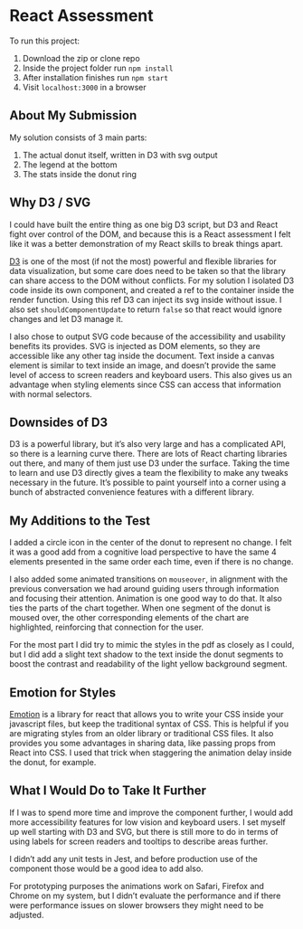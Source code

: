 # React Assessment

To run this project:
1. Download the zip or clone repo
2. Inside the project folder run `npm install`
3. After installation finishes run `npm start`
4. Visit `localhost:3000` in a browser

## About My Submission

My solution consists of 3 main parts:

1. The actual donut itself, written in D3 with svg output
2. The legend at the bottom
3. The stats inside the donut ring

## Why D3 / SVG
I could have built the entire thing as one big D3 script, but D3 and React fight over control of the DOM, and because this is a React assessment I felt like it was a better demonstration of my React skills to break things apart. 

[D3](https://d3js.org/) is one of the most (if not the most) powerful and flexible libraries for data visualization, but some care does need to be taken so that the library can share access to the DOM without conflicts. For my solution I isolated D3 code inside its own component, and created a ref to the container inside the render function.  Using this ref D3 can inject its svg inside without issue.  I also set `shouldComponentUpdate` to return `false` so that react would ignore changes and let D3 manage it.

I also chose to output SVG code because of the accessibility and usability benefits its provides. SVG is injected as DOM elements, so they are accessible like any other tag inside the document.  Text inside a canvas element is similar to text inside an image, and doesn’t provide the same level of access to screen readers and keyboard users.  This also gives us an advantage when styling elements since CSS can access that information with normal selectors.  

## Downsides of D3
D3 is a powerful library, but it’s also very large and has a complicated API, so there is a learning curve there. There are lots of React charting libraries out there, and many of them just use D3 under the surface.  Taking the time to learn and use D3 directly gives a team the flexibility to make any tweaks necessary in the future.  It’s possible to paint yourself into a corner using a bunch of abstracted convenience features with a different library.

## My Additions to the Test 
I added a circle icon in the center of the donut to represent no change. I felt it was a good add from a cognitive load perspective to have the same 4 elements presented in the same order each time, even if there is no change.  

I also added some animated transitions on `mouseover`, in alignment with the previous conversation we had around guiding users through information and focusing their attention. Animation is one good way to do that. It also ties the parts of the chart together.  When one segment of the donut is moused over, the other corresponding elements of the chart are highlighted, reinforcing that connection for the user.

For the most part I did try to mimic the styles in the pdf as closely as I could, but I did add a slight text shadow to the text inside the donut segments to boost the contrast and readability of the light yellow background segment.

## Emotion for Styles
[Emotion](https://emotion.sh/docs/introduction) is a library for react that allows you to write your CSS inside your javascript files, but keep the traditional syntax of CSS.  This is helpful if you are migrating styles from an older library or traditional CSS files.  It also provides you some advantages in sharing data, like passing props from React into CSS.  I used that trick when staggering the animation delay inside the donut, for example.

## What I Would Do to Take It Further
If I was to spend more time and improve the component further, I would add more accessibility features for low vision and keyboard users.  I set myself up well starting with D3 and SVG, but there is still more to do in terms of using labels for screen readers and tooltips to describe areas further. 

I didn’t add any unit tests in Jest, and before production use of the component those would be a good idea to add also.

For prototyping purposes the animations work on Safari, Firefox and Chrome on my system, but I didn’t evaluate the performance and if there were performance issues on slower browsers they might need to be adjusted.


